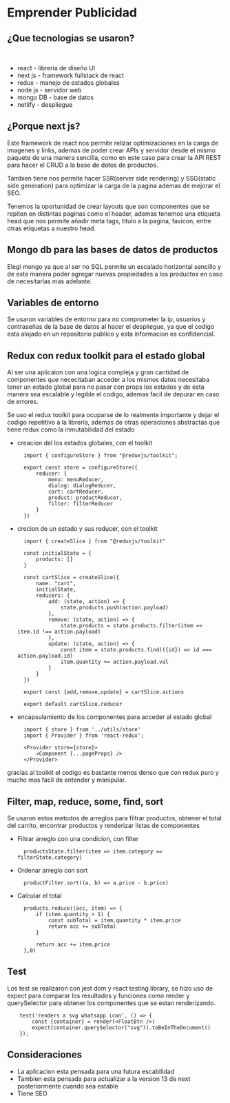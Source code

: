 # Emprender Publicidad

## ¿Que tecnologias se usaron?


<br>


- react - libreria de diseño UI
- next js - framework fullstack de react
- redux - manejo de estados globales
- node js - servidor web
- mongo DB - base de datos
- netlify - despliegue

## ¿Porque next js?

Este framework de react nos permite relizar optimizaciones en la carga de imagenes y links, ademas de poder crear APIs y servidor desde el mismo paquete de una manera sencilla, como en este caso para crear la API REST para hacer el CRUD a la base de datos de productos.

Tambien tiene nos permite hacer SSR(server side rendering) y SSG(static side generation) para optimizar la carga de la pagina ademas de mejorar el SEO.

Tenemos la oportunidad de crear layouts que son componentes que se repiten en distintas paginas como el header, ademas tenemos una etiqueta head que nos permite añadir meta tags, titulo a la pagina, favicon, entre otras etiquetas a nuestro head.

## Mongo db para las bases de datos de productos

Elegi mongo ya que al ser no SQL permite un escalado horizontal sencillo y de esta manera poder agregar nuevas propiedades a los productos en caso de necesitarlas mas adelante.

## Variables de entorno

Se usaron variables de entorno para no comprometer la ip, usuarios y contraseñas de la base de datos al hacer el despliegue, ya que el codigo esta alojado en un repositorio publico y esta informacion es confidencial.

## Redux con redux toolkit para el estado global

Al ser una aplicaion con una logica compleja y gran cantidad de componentes que nececitaban acceder a los mismos datos necesitaba tener un estado global para no pasar con props los estados y de esta manera sea escalable y legible el codigo, ademas facil de depurar en caso de errores.

Se uso el redux toolkit para ocuparse de lo realmente importante y dejar el codigo repetitivo a la libreria, ademas de otras operaciones abstractas que tiene redux como la inmutabilidad del estado

- creacion del los estados globales, con el toolkit

        import { configureStore } from "@reduxjs/toolkit";

        export const store = configureStore({
            reducer: {
                menu: menuReducer,
                dialog: dialogReducer,
                cart: cartReducer,
                product: productReducer,
                filter: filterReducer
            }
        })


- crecion de un estado y sus reducer, con el toolkit

        import { createSlice } from "@reduxjs/toolkit"

        const initialState = {
            products: []
        }

        const cartSlice = createSlice({
            name: "cart",
            initialState,
            reducers: {
                add: (state, action) => {
                    state.products.push(action.payload)
                },
                remove: (state, action) => {
                    state.products = state.products.filter(item => item.id !== action.payload)
                },
                update: (state, action) => {
                    const item = state.products.find(({id}) => id === action.payload.id)
                    item.quantity += action.payload.val
                }
            }
        })

        export const {add,remove,update} = cartSlice.actions
        
        export default cartSlice.reducer 

- encapsulamiento de los componentes para acceder al estado global

        import { store } from '../utils/store'
        import { Provider } from 'react-redux';

        <Provider store={store}>
            <Component {...pageProps} />
        </Provider>

gracias al toolkit el codigo es bastante menos denso que con redux puro y mucho mas facil de entender y manipular.

## Filter, map, reduce, some, find, sort

Se usaron estos metodos de arreglos para filtrar productos, obtener el total del carrito, encontrar productos y renderizar listas de componentes

- Filtrar arreglo con una condicion, con filter

        productsState.filter(item => item.category == filterState.category)

- Ordenar arreglo con sort

        productFilter.sort((a, b) => a.price - b.price)


- Calcular el total

        products.reduce((acc, item) => {
            if (item.quantity > 1) {
                const subTotal = item.quantity * item.price
                return acc += subTotal
            }
            
            return acc += item.price
        },0)

## Test

Los test se realizaron con jest dom y react testing library, se hizo uso de expect para comparar los resultados y funciones como render y querySelector para obtener los componentes que se estan renderizando.


        test('renders a svg whatsapp icon', () => {
            const {container} = render(<FloatBtn />)
            expect(container.querySelector("svg")).toBeInTheDocument()
        });

## Consideraciones

- La aplicacion esta pensada para una futura escabilidad
- Tambien esta pensada para actualizar a la version 13 de next posteriormente cuando sea estable
- Tiene SEO